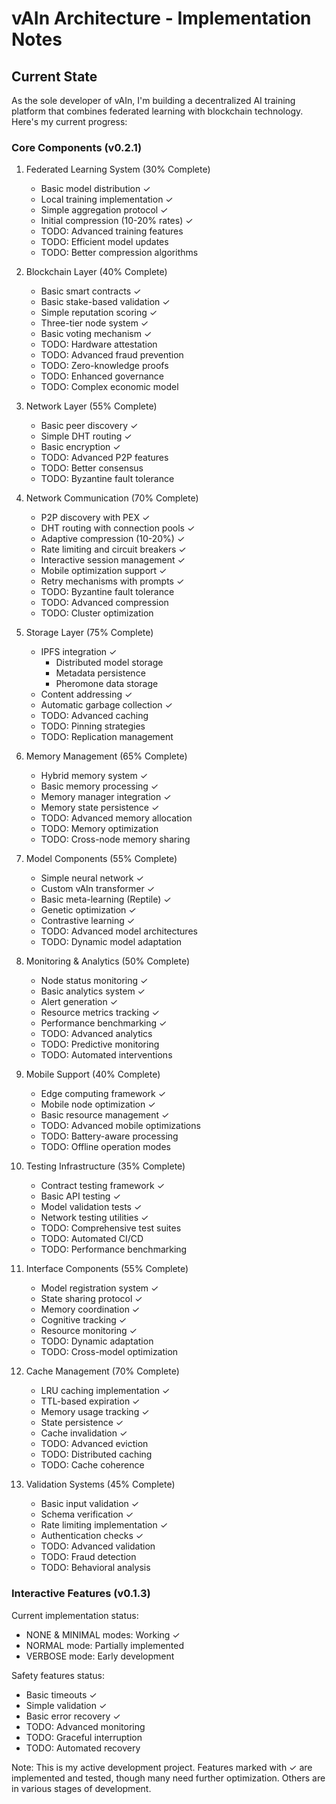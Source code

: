 # vAIn Architecture - Implementation Notes

## Current State

As the sole developer of vAIn, I'm building a decentralized AI training platform that combines federated learning with blockchain technology. Here's my current progress:

### Core Components (v0.2.1)

1. Federated Learning System (30% Complete)
   - Basic model distribution ✓
   - Local training implementation ✓
   - Simple aggregation protocol ✓
   - Initial compression (10-20% rates) ✓
   - TODO: Advanced training features
   - TODO: Efficient model updates
   - TODO: Better compression algorithms

2. Blockchain Layer (40% Complete)
   - Basic smart contracts ✓
   - Basic stake-based validation ✓
   - Simple reputation scoring ✓
   - Three-tier node system ✓
   - Basic voting mechanism ✓
   - TODO: Hardware attestation
   - TODO: Advanced fraud prevention
   - TODO: Zero-knowledge proofs
   - TODO: Enhanced governance
   - TODO: Complex economic model

3. Network Layer (55% Complete)
   - Basic peer discovery ✓
   - Simple DHT routing ✓
   - Basic encryption ✓
   - TODO: Advanced P2P features
   - TODO: Better consensus
   - TODO: Byzantine fault tolerance

4. Network Communication (70% Complete)
   - P2P discovery with PEX ✓
   - DHT routing with connection pools ✓
   - Adaptive compression (10-20%) ✓
   - Rate limiting and circuit breakers ✓
   - Interactive session management ✓
   - Mobile optimization support ✓
   - Retry mechanisms with prompts ✓
   - TODO: Byzantine fault tolerance
   - TODO: Advanced compression
   - TODO: Cluster optimization

5. Storage Layer (75% Complete)
   - IPFS integration ✓
     - Distributed model storage
     - Metadata persistence
     - Pheromone data storage
   - Content addressing ✓
   - Automatic garbage collection ✓
   - TODO: Advanced caching
   - TODO: Pinning strategies
   - TODO: Replication management

6. Memory Management (65% Complete)
   - Hybrid memory system ✓
   - Basic memory processing ✓
   - Memory manager integration ✓
   - Memory state persistence ✓
   - TODO: Advanced memory allocation
   - TODO: Memory optimization
   - TODO: Cross-node memory sharing

7. Model Components (55% Complete)
   - Simple neural network ✓
   - Custom vAIn transformer ✓
   - Basic meta-learning (Reptile) ✓
   - Genetic optimization ✓
   - Contrastive learning ✓
   - TODO: Advanced model architectures
   - TODO: Dynamic model adaptation

8. Monitoring & Analytics (50% Complete)
   - Node status monitoring ✓
   - Basic analytics system ✓
   - Alert generation ✓
   - Resource metrics tracking ✓
   - Performance benchmarking ✓
   - TODO: Advanced analytics
   - TODO: Predictive monitoring
   - TODO: Automated interventions

9. Mobile Support (40% Complete)
   - Edge computing framework ✓
   - Mobile node optimization ✓
   - Basic resource management ✓
   - TODO: Advanced mobile optimizations
   - TODO: Battery-aware processing
   - TODO: Offline operation modes

10. Testing Infrastructure (35% Complete)
    - Contract testing framework ✓
    - Basic API testing ✓
    - Model validation tests ✓
    - Network testing utilities ✓
    - TODO: Comprehensive test suites
    - TODO: Automated CI/CD
    - TODO: Performance benchmarking

11. Interface Components (55% Complete)
    - Model registration system ✓
    - State sharing protocol ✓
    - Memory coordination ✓
    - Cognitive tracking ✓
    - Resource monitoring ✓
    - TODO: Dynamic adaptation
    - TODO: Cross-model optimization

12. Cache Management (70% Complete)
    - LRU caching implementation ✓
    - TTL-based expiration ✓
    - Memory usage tracking ✓
    - State persistence ✓
    - Cache invalidation ✓
    - TODO: Advanced eviction
    - TODO: Distributed caching
    - TODO: Cache coherence

13. Validation Systems (45% Complete)
    - Basic input validation ✓
    - Schema verification ✓
    - Rate limiting implementation ✓
    - Authentication checks ✓
    - TODO: Advanced validation
    - TODO: Fraud detection
    - TODO: Behavioral analysis

### Interactive Features (v0.1.3)

Current implementation status:
- NONE & MINIMAL modes: Working ✓
- NORMAL mode: Partially implemented
- VERBOSE mode: Early development

Safety features status:
- Basic timeouts ✓
- Simple validation ✓
- Basic error recovery ✓
- TODO: Advanced monitoring
- TODO: Graceful interruption
- TODO: Automated recovery

Note: This is my active development project. Features marked with ✓ are implemented and tested, though many need further optimization. Others are in various stages of development.
